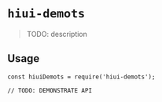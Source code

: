 # `hiui-demots`

> TODO: description

## Usage

```
const hiuiDemots = require('hiui-demots');

// TODO: DEMONSTRATE API
```
